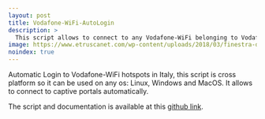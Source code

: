 ```yaml
---
layout: post
title: Vodafone-WiFi-AutoLogin
description: >
  This script allows to connect to any Vodafone-WiFi belonging to Vodafone-WiFi community automatically.
image: https://www.etruscanet.com/wp-content/uploads/2018/03/finestra-dfastidiosa.jpg
noindex: true
---
```


Automatic Login to Vodafone-WiFi hotspots in Italy, this script is cross platform so it can be used on any os: Linux, Windows and MacOS.
It allows to connect to captive portals automatically.



The script and documentation is available at this [github link].

[github link]: https://github.com/blackwiz4rd/Vodafone-WiFi-AutoLogin
